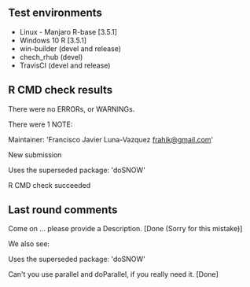 ## Test environments

* Linux - Manjaro R-base [3.5.1]
* Windows 10 R [3.5.1]
* win-builder (devel and release)
* chech_rhub (devel)
* TravisCI (devel and release)

## R CMD check results

There were no ERRORs, or WARNINGs.

There were 1 NOTE:

Maintainer: 'Francisco Javier Luna-Vazquez <frahik@gmail.com>'

New submission

Uses the superseded package: 'doSNOW'

R CMD check succeeded

## Last round comments

Come on ... please provide a Description.  [Done (Sorry for this mistake)]

We also see:

   Uses the superseded package: 'doSNOW'

Can't you use parallel and doParallel, if you really need it. [Done]
